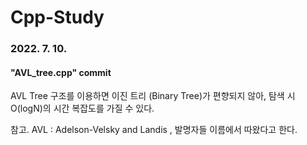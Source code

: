 # Cpp-Study

### 2022. 7. 10.
#### "AVL_tree.cpp" commit
AVL Tree 구조를 이용하면 이진 트리 (Binary Tree)가 편향되지 않아, 탐색 시 O(logN)의 시간 복잡도를 가질 수 있다.

참고. AVL : Adelson-Velsky and Landis , 발명자들 이름에서 따왔다고 한다.